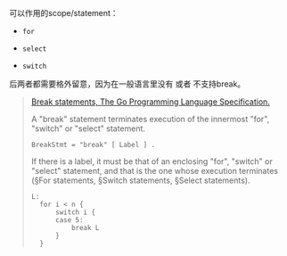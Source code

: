 

可以作用的scope/statement：

* `for`

* `select`

* `switch`

后两者都需要格外留意，因为在一般语言里没有 或者 不支持break。

> [Break statements, The Go Programming Language Specification.](http://golang.org/ref/spec#Break_statements)
>
> A "break" statement terminates execution of the innermost "for", "switch" or "select" statement.
>
> ```golang
> BreakStmt = "break" [ Label ] .
> ```
>
> If there is a label, it must be that of an enclosing "for", "switch" or "select" statement, and that is the one whose execution terminates (§For statements, §Switch statements, §Select statements).
>
> ```golang
> L:
>   for i < n {
>       switch i {
>       case 5:
>           break L
>       }
>   }
> ```



